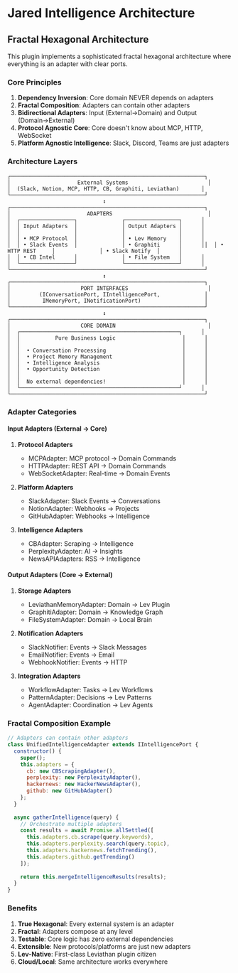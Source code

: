 # Jared Intelligence Architecture

## Fractal Hexagonal Architecture

This plugin implements a sophisticated fractal hexagonal architecture where everything is an adapter with clear ports.

### Core Principles

1. **Dependency Inversion**: Core domain NEVER depends on adapters
2. **Fractal Composition**: Adapters can contain other adapters
3. **Bidirectional Adapters**: Input (External→Domain) and Output (Domain→External)
4. **Protocol Agnostic Core**: Core doesn't know about MCP, HTTP, WebSocket
5. **Platform Agnostic Intelligence**: Slack, Discord, Teams are just adapters

### Architecture Layers

```
┌─────────────────────────────────────────────────────────────┐
│                     External Systems                         │
│  (Slack, Notion, MCP, HTTP, CB, Graphiti, Leviathan)       │
└─────────────────────────────────────────────────────────────┘
                              ↕️
┌─────────────────────────────────────────────────────────────┐
│                        ADAPTERS                              │
│  ┌─────────────────┐              ┌─────────────────┐      │
│  │ Input Adapters  │              │ Output Adapters │      │
│  │                 │              │                 │      │
│  │ • MCP Protocol  │              │ • Lev Memory    │      │
│  │ • Slack Events  │              │ • Graphiti      │      ││  │ • HTTP REST     │              │ • Slack Notify  │      │
│  │ • CB Intel      │              │ • File System   │      │
│  └─────────────────┘              └─────────────────┘      │
└─────────────────────────────────────────────────────────────┘
                              ↕️
┌─────────────────────────────────────────────────────────────┐
│                      PORT INTERFACES                         │
│         (IConversationPort, IIntelligencePort,              │
│          IMemoryPort, INotificationPort)                    │
└─────────────────────────────────────────────────────────────┘
                              ↕️
┌─────────────────────────────────────────────────────────────┐
│                      CORE DOMAIN                             │
│  ┌──────────────────────────────────────────────────┐      │
│  │           Pure Business Logic                     │      │
│  │                                                   │      │
│  │  • Conversation Processing                        │      │
│  │  • Project Memory Management                      │      │
│  │  • Intelligence Analysis                          │      │
│  │  • Opportunity Detection                          │      │
│  │                                                   │      │
│  │  No external dependencies!                        │      │
│  └──────────────────────────────────────────────────┘      │
└─────────────────────────────────────────────────────────────┘
```

### Adapter Categories

#### Input Adapters (External → Core)

1. **Protocol Adapters**
   - MCPAdapter: MCP protocol → Domain Commands
   - HTTPAdapter: REST API → Domain Commands  
   - WebSocketAdapter: Real-time → Domain Events

2. **Platform Adapters**
   - SlackAdapter: Slack Events → Conversations
   - NotionAdapter: Webhooks → Projects
   - GitHubAdapter: Webhooks → Intelligence

3. **Intelligence Adapters**
   - CBAdapter: Scraping → Intelligence
   - PerplexityAdapter: AI → Insights
   - NewsAPIAdapters: RSS → Intelligence

#### Output Adapters (Core → External)

1. **Storage Adapters**
   - LeviathanMemoryAdapter: Domain → Lev Plugin
   - GraphitiAdapter: Domain → Knowledge Graph
   - FileSystemAdapter: Domain → Local Brain

2. **Notification Adapters**
   - SlackNotifier: Events → Slack Messages
   - EmailNotifier: Events → Email
   - WebhookNotifier: Events → HTTP

3. **Integration Adapters**
   - WorkflowAdapter: Tasks → Lev Workflows
   - PatternAdapter: Decisions → Lev Patterns
   - AgentAdapter: Coordination → Lev Agents

### Fractal Composition Example

```javascript
// Adapters can contain other adapters
class UnifiedIntelligenceAdapter extends IIntelligencePort {
  constructor() {
    super();
    this.adapters = {
      cb: new CBScrapingAdapter(),
      perplexity: new PerplexityAdapter(),
      hackernews: new HackerNewsAdapter(),
      github: new GitHubAdapter()
    };
  }
  
  async gatherIntelligence(query) {
    // Orchestrate multiple adapters
    const results = await Promise.allSettled([
      this.adapters.cb.scrape(query.keywords),
      this.adapters.perplexity.search(query.topic),
      this.adapters.hackernews.fetchTrending(),
      this.adapters.github.getTrending()
    ]);
    
    return this.mergeIntelligenceResults(results);
  }
}
```

### Benefits

1. **True Hexagonal**: Every external system is an adapter
2. **Fractal**: Adapters compose at any level
3. **Testable**: Core logic has zero external dependencies
4. **Extensible**: New protocols/platforms are just new adapters
5. **Lev-Native**: First-class Leviathan plugin citizen
6. **Cloud/Local**: Same architecture works everywhere